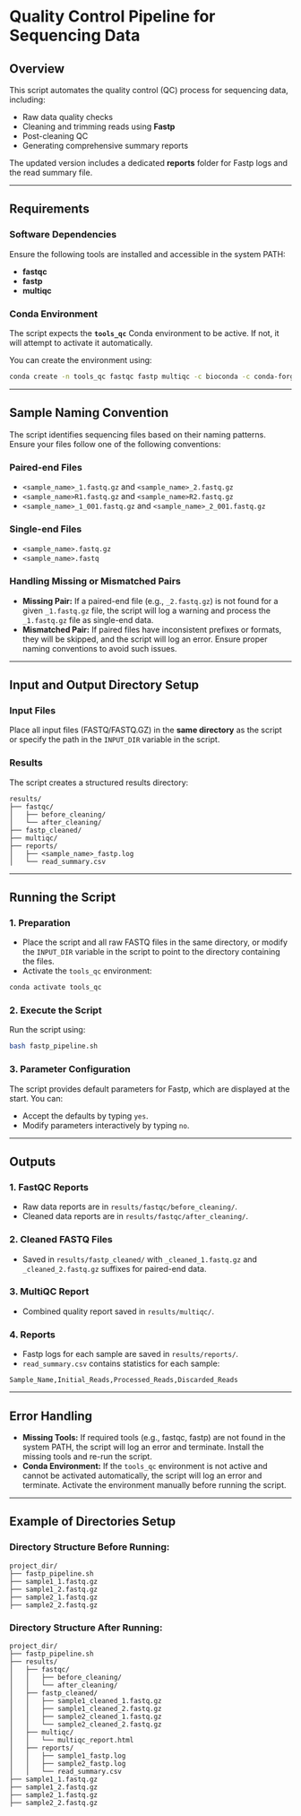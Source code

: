 # Quality Control Pipeline for Sequencing Data

## Overview
This script automates the quality control (QC) process for sequencing data, including:
- Raw data quality checks
- Cleaning and trimming reads using **Fastp**
- Post-cleaning QC
- Generating comprehensive summary reports

The updated version includes a dedicated **reports** folder for Fastp logs and the read summary file.

---

## Requirements

### Software Dependencies
Ensure the following tools are installed and accessible in the system PATH:
- **fastqc**
- **fastp**
- **multiqc**

### Conda Environment
The script expects the **`tools_qc`** Conda environment to be active. If not, it will attempt to activate it automatically.

You can create the environment using:

```bash
conda create -n tools_qc fastqc fastp multiqc -c bioconda -c conda-forge
```

---

## Sample Naming Convention
The script identifies sequencing files based on their naming patterns. Ensure your files follow one of the following conventions:

### Paired-end Files
- `<sample_name>_1.fastq.gz` and `<sample_name>_2.fastq.gz`
- `<sample_name>R1.fastq.gz` and `<sample_name>R2.fastq.gz`
- `<sample_name>_1_001.fastq.gz` and `<sample_name>_2_001.fastq.gz`

### Single-end Files
- `<sample_name>.fastq.gz`
- `<sample_name>.fastq`

### Handling Missing or Mismatched Pairs
- **Missing Pair:** If a paired-end file (e.g., `_2.fastq.gz`) is not found for a given `_1.fastq.gz` file, the script will log a warning and process the `_1.fastq.gz` file as single-end data.
- **Mismatched Pair:** If paired files have inconsistent prefixes or formats, they will be skipped, and the script will log an error. Ensure proper naming conventions to avoid such issues.

---

## Input and Output Directory Setup

### Input Files
Place all input files (FASTQ/FASTQ.GZ) in the **same directory** as the script or specify the path in the `INPUT_DIR` variable in the script.

### Results
The script creates a structured results directory:

```plaintext
results/
├── fastqc/
│   ├── before_cleaning/
│   └── after_cleaning/
├── fastp_cleaned/
├── multiqc/
├── reports/
│   ├── <sample_name>_fastp.log
│   └── read_summary.csv
```

---

## Running the Script

### 1. Preparation
- Place the script and all raw FASTQ files in the same directory, or modify the `INPUT_DIR` variable in the script to point to the directory containing the files.
- Activate the `tools_qc` environment:

```bash
conda activate tools_qc
```

### 2. Execute the Script
Run the script using:

```bash
bash fastp_pipeline.sh
```

### 3. Parameter Configuration
The script provides default parameters for Fastp, which are displayed at the start. You can:
- Accept the defaults by typing `yes`.
- Modify parameters interactively by typing `no`.

---

## Outputs

### 1. **FastQC Reports**
- Raw data reports are in `results/fastqc/before_cleaning/`.
- Cleaned data reports are in `results/fastqc/after_cleaning/`.

### 2. **Cleaned FASTQ Files**
- Saved in `results/fastp_cleaned/` with `_cleaned_1.fastq.gz` and `_cleaned_2.fastq.gz` suffixes for paired-end data.

### 3. **MultiQC Report**
- Combined quality report saved in `results/multiqc/`.

### 4. **Reports**
- Fastp logs for each sample are saved in `results/reports/`.
- `read_summary.csv` contains statistics for each sample:

```csv
Sample_Name,Initial_Reads,Processed_Reads,Discarded_Reads
```

---

## Error Handling
- **Missing Tools:** If required tools (e.g., fastqc, fastp) are not found in the system PATH, the script will log an error and terminate. Install the missing tools and re-run the script.
- **Conda Environment:** If the `tools_qc` environment is not active and cannot be activated automatically, the script will log an error and terminate. Activate the environment manually before running the script.

---

## Example of Directories Setup

### Directory Structure Before Running:

```plaintext
project_dir/
├── fastp_pipeline.sh
├── sample1_1.fastq.gz
├── sample1_2.fastq.gz
├── sample2_1.fastq.gz
├── sample2_2.fastq.gz
```

### Directory Structure After Running:

```plaintext
project_dir/
├── fastp_pipeline.sh
├── results/
│   ├── fastqc/
│   │   ├── before_cleaning/
│   │   └── after_cleaning/
│   ├── fastp_cleaned/
│   │   ├── sample1_cleaned_1.fastq.gz
│   │   ├── sample1_cleaned_2.fastq.gz
│   │   ├── sample2_cleaned_1.fastq.gz
│   │   └── sample2_cleaned_2.fastq.gz
│   ├── multiqc/
│   │   └── multiqc_report.html
│   ├── reports/
│   │   ├── sample1_fastp.log
│   │   ├── sample2_fastp.log
│   │   └── read_summary.csv
├── sample1_1.fastq.gz
├── sample1_2.fastq.gz
├── sample2_1.fastq.gz
├── sample2_2.fastq.gz
